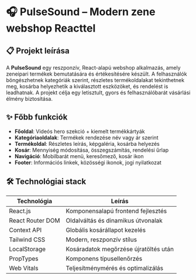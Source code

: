 # 🎧 PulseSound – Modern zene webshop Reacttel

## 📋 Projekt leírása

A **PulseSound** egy reszponzív, React-alapú webshop alkalmazás, amely zeneipari termékek bemutatására és értékesítésére készült. A felhasználók böngészhetnek kategóriák szerint, részletes termékoldalakat tekinthetnek meg, kosárba helyezhetik a kiválasztott eszközöket, és rendelést is leadhatnak. A projekt célja egy letisztult, gyors és felhasználóbarát vásárlási élmény biztosítása.

## ✨ Főbb funkciók

- **Főoldal**: Videós hero szekció + kiemelt termékkártyák
- **Kategóriaoldalak**: Termékek rendezése név vagy ár szerint
- **Termékoldal**: Részletes leírás, képgaléria, kosárba helyezés
- **Kosár**: Mennyiség módosítása, összegszámítás, rendelési űrlap
- **Navigáció**: Mobilbarát menü, keresőmező, kosár ikon
- **Footer**: Információs linkek, közösségi ikonok, jogi nyilatkozat

## 🛠️ Technológiai stack

| Technológia        | Leírás |
|--------------------|--------|
| React.js           | Komponensalapú frontend fejlesztés |
| React Router DOM   | Oldalváltás és dinamikus útvonalak |
| Context API        | Globális kosárállapot kezelés |
| Tailwind CSS       | Modern, reszponzív stílus |
| LocalStorage       | Kosáradatok megőrzése újratöltés után |
| PropTypes          | Komponens típusellenőrzés |
| Web Vitals         | Teljesítménymérés és optimalizálás |